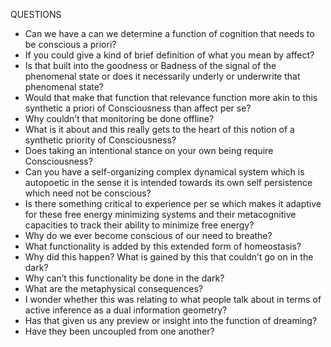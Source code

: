 QUESTIONS
- Can we have a can we determine a function of cognition that needs to be conscious a priori?
- If you could give a kind of brief definition of what you mean by affect?
- Is that built into the goodness or Badness of the signal of the phenomenal state or does it necessarily underly or underwrite that phenomenal state?
- Would that make that function that relevance function more akin to this synthetic a priori of Consciousness than affect per se?
- Why couldn’t that monitoring be done offline?
- What is it about and this really gets to the heart of this notion of a synthetic priority of Consciousness?
- Does taking an intentional stance on your own being require Consciousness?
- Can you have a self-organizing complex dynamical system which is autopoetic in the sense it is intended towards its own self persistence which need not be conscious?
- Is there something critical to experience per se which makes it adaptive for these free energy minimizing systems and their metacognitive capacities to track their ability to minimize free energy?
- Why do we ever become conscious of our need to breathe?
- What functionality is added by this extended form of homeostasis?
- Why did this happen? What is gained by this that couldn’t go on in the dark?
- Why can’t this functionality be done in the dark?
- What are the metaphysical consequences?
- I wonder whether this was relating to what people talk about in terms of active inference as a dual information geometry?
- Has that given us any preview or insight into the function of dreaming?
- Have they been uncoupled from one another?
